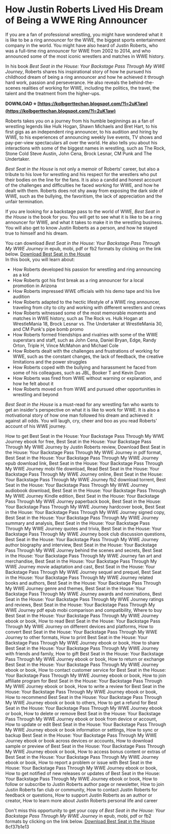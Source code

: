 # How Justin Roberts Lived His Dream of Being a WWE Ring Announcer
 
If you are a fan of professional wrestling, you might have wondered what it is like to be a ring announcer for the WWE, the biggest sports entertainment company in the world. You might have also heard of Justin Roberts, who was a full-time ring announcer for WWE from 2002 to 2014, and who announced some of the most iconic wrestlers and matches in WWE history.
 
In his book *Best Seat in the House: Your Backstage Pass Through My WWE Journey*, Roberts shares his inspirational story of how he pursued his childhood dream of being a ring announcer and how he achieved it through hard work, passion and perseverance. He also reveals the behind-the-scenes realities of working for WWE, including the politics, the travel, the talent and the treatment from the higher-ups.
 
**DOWNLOAD ⭐ [https://kolbgerttechan.blogspot.com/?l=2uK1aw](https://kolbgerttechan.blogspot.com/?l=2uK1aw)**


 
Roberts takes you on a journey from his humble beginnings as a fan of wrestling legends like Hulk Hogan, Shawn Michaels and Bret Hart, to his first gigs as an independent ring announcer, to his audition and hiring by WWE, to his experiences of announcing weekly live events, TV shows and pay-per-view spectaculars all over the world. He also tells you about his interactions with some of the biggest names in wrestling, such as The Rock, Stone Cold Steve Austin, John Cena, Brock Lesnar, CM Punk and The Undertaker.
 
*Best Seat in the House* is not only a memoir of Roberts' career, but also a tribute to his love for wrestling and his respect for the wrestlers who put their bodies on the line for the fans. It is also a candid and honest account of the challenges and difficulties he faced working for WWE, and how he dealt with them. Roberts does not shy away from exposing the dark side of WWE, such as the bullying, the favoritism, the lack of appreciation and the unfair termination.
 
If you are looking for a backstage pass to the world of WWE, *Best Seat in the House* is the book for you. You will get to see what it is like to be a ring announcer for WWE, and what it takes to make it in the wrestling business. You will also get to know Justin Roberts as a person, and how he stayed true to himself and his dream.
 
You can download *Best Seat in the House: Your Backstage Pass Through My WWE Journey* in epub, mobi, pdf or fb2 formats by clicking on the link below.
 [Download Best Seat in the House](https://www.bestseatbook.com/download)  
In this book, you will learn about:
 
- How Roberts developed his passion for wrestling and ring announcing as a kid
- How Roberts got his first break as a ring announcer for a local promotion in Arizona
- How Roberts impressed WWE officials with his demo tape and his live audition
- How Roberts adapted to the hectic lifestyle of a WWE ring announcer, traveling from city to city and working with different wrestlers and crews
- How Roberts witnessed some of the most memorable moments and matches in WWE history, such as The Rock vs. Hulk Hogan at WrestleMania 18, Brock Lesnar vs. The Undertaker at WrestleMania 30, and CM Punk's pipe bomb promo
- How Roberts formed friendships and rivalries with some of the WWE superstars and staff, such as John Cena, Daniel Bryan, Edge, Randy Orton, Triple H, Vince McMahon and Michael Cole
- How Roberts dealt with the challenges and frustrations of working for WWE, such as the constant changes, the lack of feedback, the creative limitations and the power struggles
- How Roberts coped with the bullying and harassment he faced from some of his colleagues, such as JBL, Booker T and Kevin Dunn
- How Roberts was fired from WWE without warning or explanation, and how he felt about it
- How Roberts moved on from WWE and pursued other opportunities in wrestling and beyond

*Best Seat in the House* is a must-read for any wrestling fan who wants to get an insider's perspective on what it is like to work for WWE. It is also a motivational story of how one man followed his dream and achieved it against all odds. You will laugh, cry, cheer and boo as you read Roberts' account of his WWE journey.
 
How to get Best Seat in the House: Your Backstage Pass Through My WWE Journey ebook for free,  Best Seat in the House: Your Backstage Pass Through My WWE Journey by Justin Roberts review,  Download Best Seat in the House: Your Backstage Pass Through My WWE Journey in pdf format,  Best Seat in the House: Your Backstage Pass Through My WWE Journey epub download link,  Best Seat in the House: Your Backstage Pass Through My WWE Journey mobi file download,  Read Best Seat in the House: Your Backstage Pass Through My WWE Journey online,  Best Seat in the House: Your Backstage Pass Through My WWE Journey fb2 download torrent,  Best Seat in the House: Your Backstage Pass Through My WWE Journey audiobook download,  Best Seat in the House: Your Backstage Pass Through My WWE Journey Kindle edition,  Best Seat in the House: Your Backstage Pass Through My WWE Journey paperback book,  Best Seat in the House: Your Backstage Pass Through My WWE Journey hardcover book,  Best Seat in the House: Your Backstage Pass Through My WWE Journey signed copy,  Best Seat in the House: Your Backstage Pass Through My WWE Journey summary and analysis,  Best Seat in the House: Your Backstage Pass Through My WWE Journey quotes and trivia,  Best Seat in the House: Your Backstage Pass Through My WWE Journey book club discussion questions,  Best Seat in the House: Your Backstage Pass Through My WWE Journey author biography and interview,  Best Seat in the House: Your Backstage Pass Through My WWE Journey behind the scenes and secrets,  Best Seat in the House: Your Backstage Pass Through My WWE Journey fan art and merchandise,  Best Seat in the House: Your Backstage Pass Through My WWE Journey movie adaptation and cast,  Best Seat in the House: Your Backstage Pass Through My WWE Journey sequel and prequel,  Best Seat in the House: Your Backstage Pass Through My WWE Journey related books and authors,  Best Seat in the House: Your Backstage Pass Through My WWE Journey genre and themes,  Best Seat in the House: Your Backstage Pass Through My WWE Journey awards and nominations,  Best Seat in the House: Your Backstage Pass Through My WWE Journey ratings and reviews,  Best Seat in the House: Your Backstage Pass Through My WWE Journey pdf epub mobi comparison and compatibility,  Where to buy Best Seat in the House: Your Backstage Pass Through My WWE Journey ebook or book,  How to read Best Seat in the House: Your Backstage Pass Through My WWE Journey on different devices and platforms,  How to convert Best Seat in the House: Your Backstage Pass Through My WWE Journey to other formats,  How to print Best Seat in the House: Your Backstage Pass Through My WWE Journey ebook or book,  How to share Best Seat in the House: Your Backstage Pass Through My WWE Journey with friends and family,  How to gift Best Seat in the House: Your Backstage Pass Through My WWE Journey ebook or book,  How to return or exchange Best Seat in the House: Your Backstage Pass Through My WWE Journey ebook or book,  How to contact customer service for Best Seat in the House: Your Backstage Pass Through My WWE Journey ebook or book,  How to join affiliate program for Best Seat in the House: Your Backstage Pass Through My WWE Journey ebook or book,  How to write a review for Best Seat in the House: Your Backstage Pass Through My WWE Journey ebook or book,  How to recommend Best Seat in the House: Your Backstage Pass Through My WWE Journey ebook or book to others,  How to get a refund for Best Seat in the House: Your Backstage Pass Through My WWE Journey ebook or book,  How to delete or remove Best Seat in the House: Your Backstage Pass Through My WWE Journey ebook or book from device or account,  How to update or edit Best Seat in the House: Your Backstage Pass Through My WWE Journey ebook or book information or settings,  How to sync or backup Best Seat in the House: Your Backstage Pass Through My WWE Journey ebook or book across devices or accounts,  How to download sample or preview of Best Seat in the House: Your Backstage Pass Through My WWE Journey ebook or book,  How to access bonus content or extras of Best Seat in the House: Your Backstage Pass Through My WWE Journey ebook or book,  How to report a problem or issue with Best Seat in the House: Your Backstage Pass Through My WWE Journey ebook or book,  How to get notified of new releases or updates of Best Seat in the House: Your Backstage Pass Through My WWE Journey ebook or book,  How to follow or subscribe to Justin Roberts author page or newsletter,  How to join Justin Roberts fan club or community,  How to contact Justin Roberts for feedback or questions,  How to support Justin Roberts as an author or creator,  How to learn more about Justin Roberts personal life and career
 
Don't miss this opportunity to get your copy of *Best Seat in the House: Your Backstage Pass Through My WWE Journey* in epub, mobi, pdf or fb2 formats by clicking on the link below.
 [Download Best Seat in the House](https://www.bestseatbook.com/download) 8cf37b1e13
 
